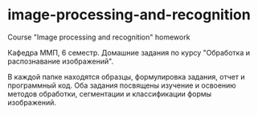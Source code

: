 # image-processing-and-recognition
Course "Image processing and recognition" homework

Кафедра ММП, 6 семестр. Домашние задания по курсу "Обработка и распознавание изображений".

В каждой папке находятся образцы, формулировка задания, отчет и программный код.
Оба задания посвящены изучение и освоению методов обработки, сегментации и классификации формы изображений.
